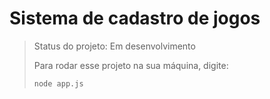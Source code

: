 <h1>Sistema de cadastro de jogos</h1>

> Status do projeto: Em desenvolvimento
>
> Para rodar esse projeto na sua máquina, digite:
> 
> ```
> node app.js
> ```
